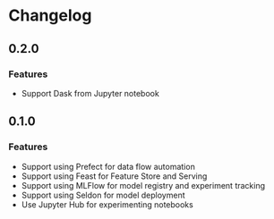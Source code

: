 # Changelog

## 0.2.0

### Features
- Support Dask from Jupyter notebook

## 0.1.0

### Features
- Support using Prefect for data flow automation
- Support using Feast for Feature Store and Serving
- Support using MLFlow for model registry and experiment tracking 
- Support using Seldon for model deployment
- Use Jupyter Hub for experimenting notebooks 

